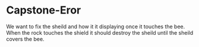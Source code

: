 # Capstone-Eror
We want to fix the sheild and how it it displaying once it touches the bee.
When the rock touches the shield it should destroy the sheild until the sheild covers the bee.
